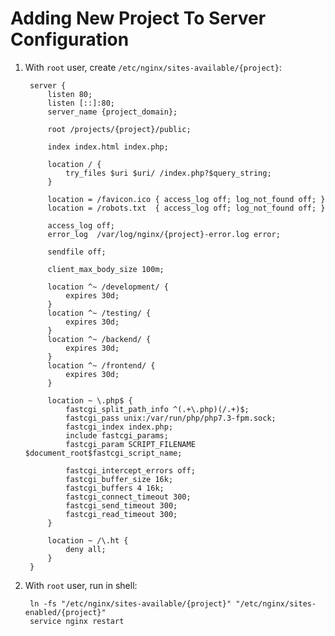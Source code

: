 # Adding New Project To Server Configuration #

1. With `root` user, create `/etc/nginx/sites-available/{project}`:

		server {
			listen 80;
			listen [::]:80;
		    server_name {project_domain};
		
			root /projects/{project}/public;
		
			index index.html index.php;
		
		    location / {
		        try_files $uri $uri/ /index.php?$query_string;
		    }
		
		    location = /favicon.ico { access_log off; log_not_found off; }
		    location = /robots.txt  { access_log off; log_not_found off; }
		
		    access_log off;
		    error_log  /var/log/nginx/{project}-error.log error;
		
		    sendfile off;
		
		    client_max_body_size 100m;
		
		    location ^~ /development/ {
		        expires 30d;
		    }
		    location ^~ /testing/ {
		        expires 30d;
		    }
		    location ^~ /backend/ {
		        expires 30d;
		    }
		    location ^~ /frontend/ {
		        expires 30d;
		    }
		
			location ~ \.php$ {
		        fastcgi_split_path_info ^(.+\.php)(/.+)$;
		        fastcgi_pass unix:/var/run/php/php7.3-fpm.sock;
		        fastcgi_index index.php;
		        include fastcgi_params;
		        fastcgi_param SCRIPT_FILENAME $document_root$fastcgi_script_name;
		
		        fastcgi_intercept_errors off;
		        fastcgi_buffer_size 16k;
		        fastcgi_buffers 4 16k;
		        fastcgi_connect_timeout 300;
		        fastcgi_send_timeout 300;
		        fastcgi_read_timeout 300;
		    }
		
		    location ~ /\.ht {
		        deny all;
		    }
		}
	
2. With `root` user, run in shell:

	    ln -fs "/etc/nginx/sites-available/{project}" "/etc/nginx/sites-enabled/{project}"
	    service nginx restart
 
	
